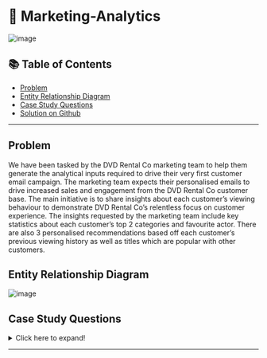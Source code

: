 # 🍜 Marketing-Analytics
![image](https://user-images.githubusercontent.com/104872221/184550608-459698b4-976c-4b63-80c1-97f48cc8c205.png)

## 📚 Table of Contents
- [Problem](#problem)
- [Entity Relationship Diagram](#entity-relationship-diagram)
- [Case Study Questions](#case-study-questions)
- [Solution on Github](https://github.com/sahmed008/Marketing-Analytics/blob/main/solution.md)

***

## Problem
We have been tasked by the DVD Rental Co marketing team to help them generate the analytical inputs required to drive their very first customer email campaign.
The marketing team expects their personalised emails to drive increased sales and engagement from the DVD Rental Co customer base. The main initiative is to share insights about each customer’s viewing behaviour to demonstrate DVD Rental Co’s relentless focus on customer experience. The insights requested by the marketing team include key statistics about each customer’s top 2 categories and favourite actor. There are also 3 personalised recommendations based off each customer’s previous viewing history as well as titles which are popular with other customers.

## Entity Relationship Diagram

![image](https://user-images.githubusercontent.com/104872221/184550706-5424ce32-ddd3-4396-8e82-90a2db49e0ce.png)

## Case Study Questions

<details>
<summary>
Click here to expand!
</summary>

## **Category Insights**
### *Top Category*
1. What was the top category watched by total rental count?
2. How many total films have they watched in their top category and how does it compare to the DVD Rental Co customer base?
  * How many more films has the customer watched compared to the average DVD Rental Co customer?
  * How does the customer rank in terms of the top X% compared to all other customers in this film category?
3. What are the top 3 film recommendations in the top category ranked by total customer rental count which the customer has not seen before?
### *Second Category*
4. What is the second ranking category by total rental count?
5. What proportion of each customer’s total films watched does this count make?
6. What are top 3 recommendations for the second category which the customer has not yet seen before?
## **Actor Insights**
7. Which actor has featured in the customer’s rental history the most?
8. How many films featuring this actor has been watched by the customer?
9. What are the top 3 recommendations featuring this same actor which have not been watched by the customer?
</details>

***

